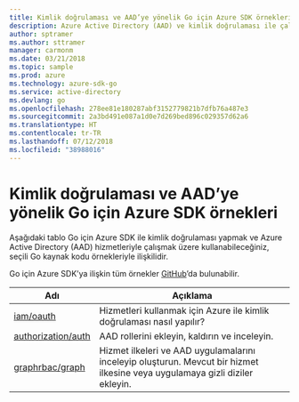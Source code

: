 ```yaml
---
title: Kimlik doğrulaması ve AAD’ye yönelik Go için Azure SDK örnekleri
description: Azure Active Directory (AAD) ve kimlik doğrulaması ile çalışmak üzere Go için Azure SDK’dan seçilen örnekler.
author: sptramer
ms.author: sttramer
manager: carmonm
ms.date: 03/21/2018
ms.topic: sample
ms.prod: azure
ms.technology: azure-sdk-go
ms.service: active-directory
ms.devlang: go
ms.openlocfilehash: 278ee81e180287abf3152779821b7dfb76a487e3
ms.sourcegitcommit: 2a3bd491e087a1d0e7d269bed896c029357d62a6
ms.translationtype: HT
ms.contentlocale: tr-TR
ms.lasthandoff: 07/12/2018
ms.locfileid: "38988016"
---
```

# <a name="azure-sdk-for-go-samples-for-authentication-and-aad"></a>Kimlik doğrulaması ve AAD’ye yönelik Go için Azure SDK örnekleri

Aşağıdaki tablo Go için Azure SDK ile kimlik doğrulaması yapmak ve Azure Active Directory (AAD) hizmetleriyle çalışmak üzere kullanabileceğiniz, seçili Go kaynak kodu örnekleriyle ilişkilidir.

Go için Azure SDK’ya ilişkin tüm örnekler [GitHub](https://github.com/Azure-Samples/azure-sdk-for-go-samples)’da bulunabilir.

| Adı | Açıklama |
|------|-------------|
| [iam/oauth](https://github.com/Azure-Samples/azure-sdk-for-go-samples/blob/master/iam/oauth.go) | Hizmetleri kullanmak için Azure ile kimlik doğrulaması nasıl yapılır? |
| [authorization/auth](https://github.com/Azure-Samples/azure-sdk-for-go-samples/blob/master/authorization/auth.go) | AAD rollerini ekleyin, kaldırın ve inceleyin. |
| [graphrbac/graph](https://github.com/Azure-Samples/azure-sdk-for-go-samples/blob/master/graphrbac/graph.go) | Hizmet ilkeleri ve AAD uygulamalarını inceleyip oluşturun. Mevcut bir hizmet ilkesine veya uygulamaya gizli diziler ekleyin. |
